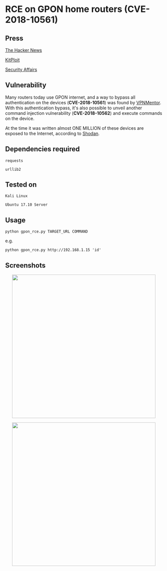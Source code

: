 # RCE on GPON home routers (CVE-2018-10561)

## Press
[The Hacker News](https://thehackernews.com/2018/05/protect-router-hacking.html)

[KitPloit](https://www.kitploit.com/2018/05/gpon-python-exploit-for-remote-code.html)

[Security Affairs](https://securityaffairs.co/wordpress/71987/hacking/gpon-home-routers-hack.html)



## Vulnerability
Many routers today use GPON internet, and  a way to bypass all authentication on the devices (**CVE-2018-10561**) was found by [VPNMentor](https://www.vpnmentor.com/blog/critical-vulnerability-gpon-router/). With this authentication bypass, it's also possible to unveil another command injection vulnerability (**CVE-2018-10562**) and execute commands on the device.

At the time it was written almost ONE MILLION of these devices are exposed to the Internet, according to [Shodan](https://www.shodan.io/search?query=title%3A%22GPON+Home+Gateway%22).


## Dependencies required
`requests`

`urllib2`

## Tested on 
`Kali Linux`

`Ubuntu 17.10 Server`


## Usage

```
python gpon_rce.py TARGET_URL COMMAND

```
e.g.
```
python gpon_rce.py http://192.168.1.15 'id'

```

## Screenshots
<p align="center">
  <img width="460" src="https://cdn1.imggmi.com/uploads/2018/5/7/f1210b72c5a5349f8aa5cbf310c3c7d6-full.png">
</p>


<p align="center">
  <img width="460" src="https://cdn1.imggmi.com/uploads/2018/5/7/981fdc2cdce43511a89135f2fca7f474-full.png">
</p>
